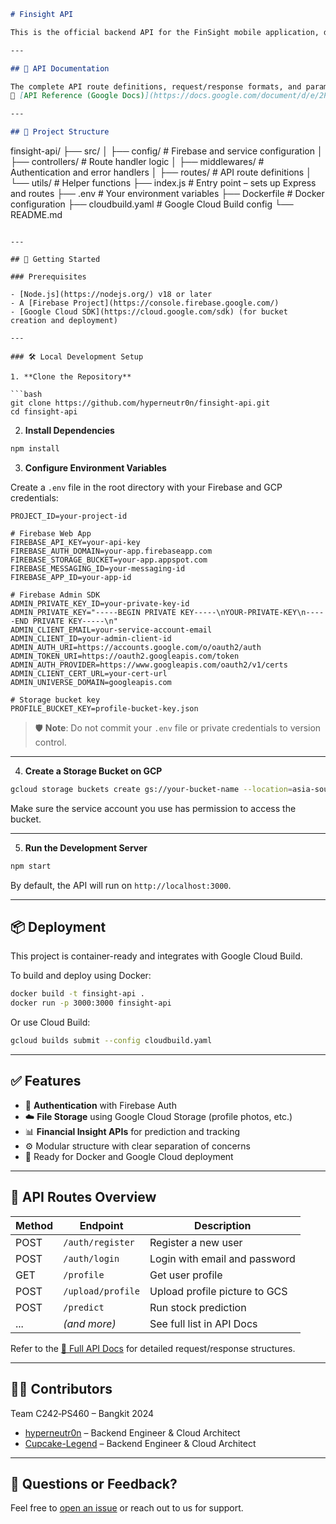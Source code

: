 ```markdown
# Finsight API

This is the official backend API for the FinSight mobile application, developed by Bangkit 2024 Batch 2 Cohort Team C242‑PS460. This API provides financial data processing, user authentication, and file storage integration with Firebase and Google Cloud services.

---

## 🔗 API Documentation

The complete API route definitions, request/response formats, and parameters are documented here:  
📄 [API Reference (Google Docs)](https://docs.google.com/document/d/e/2PACX-1vR2o9aVKf3ExNOvtks7p-lq_dJxUiUhDX3mbnRAdzmIfufrhIYKmMB8k-BsuxuYQNxGqeNAZYvzeh2e/pub)

---

## 📁 Project Structure

```

finsight-api/
├── src/
│   ├── config/              # Firebase and service configuration
│   ├── controllers/         # Route handler logic
│   ├── middlewares/         # Authentication and error handlers
│   ├── routes/              # API route definitions
│   └── utils/               # Helper functions
├── index.js                 # Entry point – sets up Express and routes
├── .env                     # Your environment variables
├── Dockerfile               # Docker configuration
├── cloudbuild.yaml          # Google Cloud Build config
└── README.md

````

---

## 🚀 Getting Started

### Prerequisites

- [Node.js](https://nodejs.org/) v18 or later
- A [Firebase Project](https://console.firebase.google.com/)
- [Google Cloud SDK](https://cloud.google.com/sdk) (for bucket creation and deployment)

---

### 🛠️ Local Development Setup

1. **Clone the Repository**

```bash
git clone https://github.com/hyperneutr0n/finsight-api.git
cd finsight-api
````

2. **Install Dependencies**

```bash
npm install
```

3. **Configure Environment Variables**

Create a `.env` file in the root directory with your Firebase and GCP credentials:

```env
PROJECT_ID=your-project-id

# Firebase Web App
FIREBASE_API_KEY=your-api-key
FIREBASE_AUTH_DOMAIN=your-app.firebaseapp.com
FIREBASE_STORAGE_BUCKET=your-app.appspot.com
FIREBASE_MESSAGING_ID=your-messaging-id
FIREBASE_APP_ID=your-app-id

# Firebase Admin SDK
ADMIN_PRIVATE_KEY_ID=your-private-key-id
ADMIN_PRIVATE_KEY="-----BEGIN PRIVATE KEY-----\nYOUR-PRIVATE-KEY\n-----END PRIVATE KEY-----\n"
ADMIN_CLIENT_EMAIL=your-service-account-email
ADMIN_CLIENT_ID=your-admin-client-id
ADMIN_AUTH_URI=https://accounts.google.com/o/oauth2/auth
ADMIN_TOKEN_URI=https://oauth2.googleapis.com/token
ADMIN_AUTH_PROVIDER=https://www.googleapis.com/oauth2/v1/certs
ADMIN_CLIENT_CERT_URL=your-cert-url
ADMIN_UNIVERSE_DOMAIN=googleapis.com

# Storage bucket key
PROFILE_BUCKET_KEY=profile-bucket-key.json
```

> 🛡️ **Note**: Do not commit your `.env` file or private credentials to version control.

---

4. **Create a Storage Bucket on GCP**

```bash
gcloud storage buckets create gs://your-bucket-name --location=asia-southeast1
```

Make sure the service account you use has permission to access the bucket.

---

5. **Run the Development Server**

```bash
npm start
```

By default, the API will run on `http://localhost:3000`.

---

## 📦 Deployment

This project is container-ready and integrates with Google Cloud Build.

To build and deploy using Docker:

```bash
docker build -t finsight-api .
docker run -p 3000:3000 finsight-api
```

Or use Cloud Build:

```bash
gcloud builds submit --config cloudbuild.yaml
```

---

## ✅ Features

* 🔐 **Authentication** with Firebase Auth
* ☁️ **File Storage** using Google Cloud Storage (profile photos, etc.)
* 📊 **Financial Insight APIs** for prediction and tracking
* ⚙️ Modular structure with clear separation of concerns
* 🐳 Ready for Docker and Google Cloud deployment

---

## 📂 API Routes Overview

| Method | Endpoint          | Description                   |
| ------ | ----------------- | ----------------------------- |
| POST   | `/auth/register`  | Register a new user           |
| POST   | `/auth/login`     | Login with email and password |
| GET    | `/profile`        | Get user profile              |
| POST   | `/upload/profile` | Upload profile picture to GCS |
| POST   | `/predict`        | Run stock prediction          |
| ...    | *(and more)*      | See full list in API Docs     |

Refer to the [📄 Full API Docs](https://docs.google.com/document/d/e/2PACX-1vR2o9aVKf3ExNOvtks7p-lq_dJxUiUhDX3mbnRAdzmIfufrhIYKmMB8k-BsuxuYQNxGqeNAZYvzeh2e/pub) for detailed request/response structures.

---

## 🧑‍💻 Contributors

Team C242‑PS460 – Bangkit 2024

* [hyperneutr0n](https://github.com/hyperneutr0n) – Backend Engineer & Cloud Architect
* [Cupcake-Legend](https://github.com/Cupcake-Legend) – Backend Engineer & Cloud Architect

---

## 💬 Questions or Feedback?

Feel free to [open an issue](https://github.com/hyperneutr0n/finsight-api/issues) or reach out to us for support.

```
